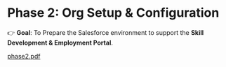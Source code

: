 # Phase 2: Org Setup & Configuration

👉 **Goal**: To Prepare the Salesforce environment to support the **Skill Development & Employment Portal**.




[phase2.pdf](https://github.com/user-attachments/files/22367364/phase2.pdf)
